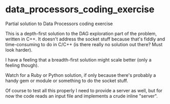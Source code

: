 data_processors_coding_exercise
===============================

Partial solution to Data Processors coding exercise

This is a depth-first solution to the DAG exploration part of the problem, written in C++. It doesn't address the socket stuff because that's fiddly and time-consuming to do in C/C++ (is there really no solution out there? Must look harder).

I have a feeling that a breadth-first solution might scale better (only a feeling though).

Watch for a Ruby or Python solution, if only because there's probably a handy gem or module or something to do the socket stuff.

Of course to test all this properly I need to provide a server as well, but for now the code reads an input file and implements a crude inline "server".
